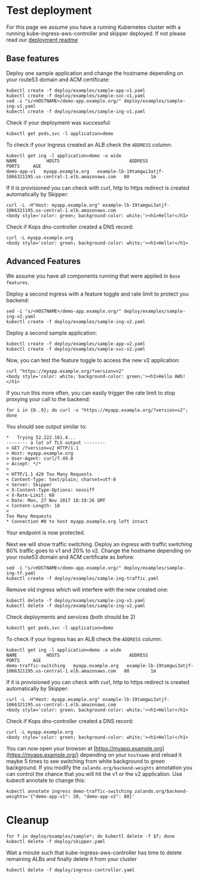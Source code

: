 # Test deployment

For this page we assume you have a running Kubernetes cluster with a
running kube-ingress-aws-controller and skipper deployed.
If not please read our [deployment readme](deploy/README.md)

## Base features

Deploy one sample application and change the hostname depending on
your route53 domain and ACM certificate:

```
kubectl create -f deploy/examples/sample-app-v1.yaml
kubectl create -f deploy/examples/sample-svc-v1.yaml
sed -i "s/<HOSTNAME>/demo-app.example.org/" deploy/examples/sample-ing-v1.yaml
kubectl create -f deploy/examples/sample-ing-v1.yaml
```

Check if your deployment was successful:

```
kubectl get pods,svc -l application=demo
```

To check if your Ingress created an ALB check the `ADDRESS` column:

```
kubectl get ing -l application=demo -o wide
NAME           HOSTS                          ADDRESS                                                              PORTS     AGE
demo-app-v1   myapp.example.org   example-lb-19tamgwi3atjf-1066321195.us-central-1.elb.amazonaws.com   80        1m
```

If it is provisioned you can check with curl, http to https redirect is created automatically by Skipper:

```
curl -L -H"Host: myapp.example.org" example-lb-19tamgwi3atjf-1066321195.us-central-1.elb.amazonaws.com
<body style='color: green; background-color: white;'><h1>Hello!</h1>
```

Check if Kops dns-controller created a DNS record:

```
curl -L myapp.example.org
<body style='color: green; background-color: white;'><h1>Hello!</h1>
```

## Advanced Features

We assume you have all components running that were applied in `Base features`.

Deploy a second ingress with a feature toggle and rate limit to protect you backend:

```
sed -i "s/<HOSTNAME>/demo-app.example.org/" deploy/examples/sample-ing-v2.yaml
kubectl create -f deploy/examples/sample-ing-v2.yaml
```

Deploy a second sample application:

```
kubectl create -f deploy/examples/sample-app-v2.yaml
kubectl create -f deploy/examples/sample-svc-v2.yaml
```

Now, you can test the feature toggle to access the new v2 application:

```
curl "https://myapp.example.org/?version=v2"
<body style='color: white; background-color: green;'><h1>Hello AWS!</h1>
```

If you run this more often, you can easily trigger the rate limit to stop proxying your call to the backend:

```
for i in {0..9}; do curl -v "https://myapp.example.org/?version=v2"; done
```

You should see output similar to:

```
*   Trying 52.222.161.4...
-------- a lot of TLS output --------
> GET /?version=v2 HTTP/1.1
> Host: myapp.example.org
> User-Agent: curl/7.49.0
> Accept: */*
>
< HTTP/1.1 429 Too Many Requests
< Content-Type: text/plain; charset=utf-8
< Server: Skipper
< X-Content-Type-Options: nosniff
< X-Rate-Limit: 60
< Date: Mon, 27 Nov 2017 18:19:26 GMT
< Content-Length: 18
<
Too Many Requests
* Connection #0 to host myapp.example.org left intact
```

Your endpoint is now protected.

Next we will show traffic switching.
Deploy an ingress with traffic switching 80% traffic goes to v1 and
20% to v2. Change the hostname depending on your route53 domain and
ACM certificate as before:

```
sed -i "s/<HOSTNAME>/demo-app.example.org/" deploy/examples/sample-ing-tf.yaml
kubectl create -f deploy/examples/sample-ing-traffic.yaml
```

Remove old ingress which will interfere with the new created one:

```
kubectl delete -f deploy/examples/sample-ing-v1.yaml
kubectl delete -f deploy/examples/sample-ing-v2.yaml
```

Check deployments and services (both should be 2)

```
kubectl get pods,svc -l application=demo
```

To check if your Ingress has an ALB check the `ADDRESS` column:

```
kubectl get ing -l application=demo -o wide
NAME           HOSTS                          ADDRESS                                                              PORTS     AGE
demo-traffic-switching   myapp.example.org   example-lb-19tamgwi3atjf-1066321195.us-central-1.elb.amazonaws.com   80        1m
```

If it is provisioned you can check with curl, http to https redirect is created automatically by Skipper:

```
curl -L -H"Host: myapp.example.org" example-lb-19tamgwi3atjf-1066321195.us-central-1.elb.amazonaws.com
<body style='color: green; background-color: white;'><h1>Hello!</h1>
```

Check if Kops dns-controller created a DNS record:

```
curl -L myapp.example.org
<body style='color: green; background-color: white;'><h1>Hello!</h1>
```

You can now open your browser at
[https://myapp.example.org](https://myapp.example.org/) depending
on your `hostname` and reload it maybe 5 times to see switching from
white background to green background. If you modify the
`zalando.org/backend-weights` annotation you can control the chance
that you will hit the v1 or the v2 application. Use kubectl annotate to change this:

```
kubectl annotate ingress demo-traffic-switching zalando.org/backend-weights='{"demo-app-v1": 20, "demo-app-v2": 80}'
```


# Cleanup

```
for f in deploy/examples/sample*; do kubectl delete -f $f; done
kubectl delete -f deploy/skipper.yaml
```

Wait a minute such that kube-ingress-aws-controller has time to delete
remaining ALBs and finally delete it from your cluster

```
kubectl delete -f deploy/ingress-controller.yaml
```
